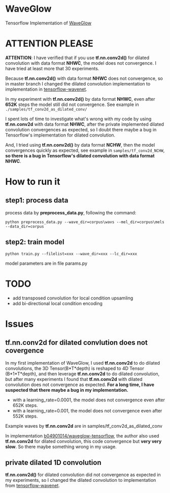 # WaveGlow
Tensorflow Implementation of [WaveGlow](https://arxiv.org/abs/1811.00002)

# ATTENTION PLEASE
**ATTENTION**: I have verified that if you use **tf.nn.conv2d()** for dilated convolution with data format **NHWC**, the model does not convergence. I have tried at least more that 30 experiments.

Because **tf.nn.conv2d()** with data format **NHWC** does not convergence, so in master branch I changed the dilated convolution implementation to implementation in [tensorflow-wavenet](https://github.com/ibab/tensorflow-wavenet).

In my experiment with **tf.nn.conv2d()** by data format **NHWC**, even after **652K** steps the model still did not convergence. See example in <code>./samples/tf_conv2d_as_dilated_conv/</code>

I spent lots of time to investigate what's wrong with my code by using **tf.nn.conv2d** with data format **NHWC**, after the private implemented dilated convolution convergences as expected, so I doubt there maybe a bug in Tensorflow's implementation for dilated convolution. 

And, I tried using **tf.nn.conv2d()** by data format **NCHW**, then the model convergences quickly as expected, see example in <code>samples/tf_conv2d_NCHW</code>, **so there is a bug in Tensorflow's dilated convolution with data format NHWC**.

# How to run it
## step1: process data
process data by **preprocess_data.py**, following the command:
```
python preprocess_data.py --wave_dir=corpus\wavs --mel_dir=corpus\mels --data_dir=corpus
```

## step2: train model
```
python train.py --filelist=xxx --wave_dir=xxx --lc_dir=xxx
```

model parameters are in file params.py


# TODO
* add transposed convolution for local condition upsamling
* add bi-directional local condition encoding

# Issues
## tf.nn.conv2d for dilated convlution does not covergence
In my first implementation of WaveGlow, I used **tf.nn.conv2d** to do dilated convolutions, the 3D Tensor(B\*T\*depth) is reshaped to 4D Tensor (B\*1\*T\*depth), and then leverage **tf.nn.conv2d** to do dilated convolution, but after many experiments I found that **tf.nn.conv2d** with dilated convolution does not convergence as expected. **For a long time, I have suspected that there maybe a bug in my implementation.**
* with a learning_rate=0.0001, the model does not convergence even after 652K steps.
* with a learning_rate=0.001, the model does not convergence even after 552K steps.

Example waves by **tf.nn.conv2d** are in samples/tf_conv2d_as_dilated_conv

In implementation [b04901014/waveglow-tensorflow](https://github.com/b04901014/waveglow-tensorflow), the author also used **tf.nn.conv2d** for dilated convolution, this code convergence but **very very slow**. So there maybe something wrong in my usage.

## private dilated 1D convolution 
**tf.nn.conv2d()** for dilated convolution did not convergence as expected in my experiments, so I changed the dilated convolution to implementation from [tensorflow-wavenet](https://github.com/ibab/tensorflow-wavenet).

